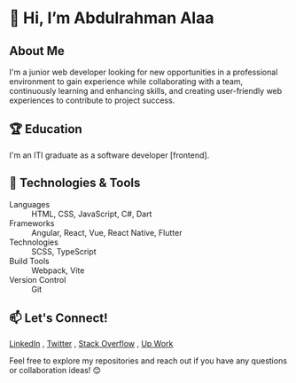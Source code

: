 <h1>👋 Hi, I’m Abdulrahman Alaa</h1>

<h2>About Me</h2>
<p>I'm a junior web developer looking for new opportunities in a professional environment to gain experience while collaborating with a team, continuously learning and enhancing skills, and creating user-friendly web experiences to contribute to project success.</p>

<h2>🏆 Education</h2>
<p>I'm an ITI graduate as a software developer [frontend].</p>

<h2>🔧 Technologies & Tools</h2>
<dl>
  <dt>Languages</dt>
  <dd>HTML, CSS, JavaScript, C#, Dart</dd>
  <dt>Frameworks</dt>
  <dd>Angular, React, Vue, React Native, Flutter</dd>
  <dt>Technologies</dt>
  <dd>SCSS, TypeScript</dd>
  <dt>Build Tools</dt>
  <dd>Webpack, Vite</dd>
  <dt>Version Control</dt>
  <dd>Git</dd>
</dl>

<!-- <h2>🚀 Projects</h2> -->
<!-- List your projects with brief descriptions -->

<h2>📫 Let's Connect!</h2>
<!-- <ul>
  <li><a href="https://www.linkedin.com/in/abdulrahaman-el-bana-4186b6255/">LinkedIn</a></li>
  <li><a href="https://twitter.com/Abdoalaaabdo17">Twitter</a></li>
  <li><a href="https://stackoverflow.com/users/15046765/abd-el-rhman-alaa">Stack Overflow</a></li>
  <li><a href="https://www.upwork.com/freelancers/~0147c26e39f45cef4c">Up Work</a></li>
</ul> -->
<div>
  <a href="https://www.linkedin.com/in/abdulrahaman-el-bana-4186b6255/">LinkedIn</a>
  ,
  <a href="https://twitter.com/Abdoalaaabdo17">Twitter</a>
  ,
  <a href="https://stackoverflow.com/users/15046765/abd-el-rhman-alaa">Stack Overflow</a>
  ,
  <a href="https://www.upwork.com/freelancers/~0147c26e39f45cef4c">Up Work</a>
</div>

<p>Feel free to explore my repositories and reach out if you have any questions or collaboration ideas! 😊</p>

